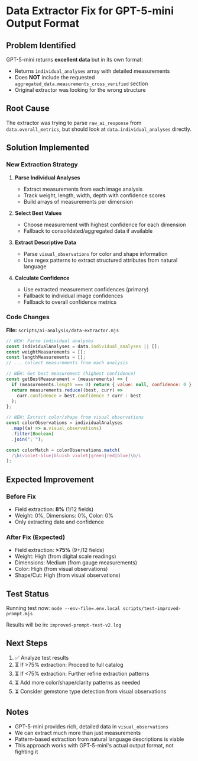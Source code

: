 # Data Extractor Fix for GPT-5-mini Output Format

## Problem Identified

GPT-5-mini returns **excellent data** but in its own format:

- Returns `individual_analyses` array with detailed measurements
- Does **NOT** include the requested `aggregated_data.measurements_cross_verified` section
- Original extractor was looking for the wrong structure

## Root Cause

The extractor was trying to parse `raw_ai_response` from `data.overall_metrics`, but should look at `data.individual_analyses` directly.

## Solution Implemented

### New Extraction Strategy

1. **Parse Individual Analyses**

   - Extract measurements from each image analysis
   - Track weight, length, width, depth with confidence scores
   - Build arrays of measurements per dimension

2. **Select Best Values**

   - Choose measurement with highest confidence for each dimension
   - Fallback to consolidated/aggregated data if available

3. **Extract Descriptive Data**

   - Parse `visual_observations` for color and shape information
   - Use regex patterns to extract structured attributes from natural language

4. **Calculate Confidence**
   - Use extracted measurement confidences (primary)
   - Fallback to individual image confidences
   - Fallback to overall confidence metrics

### Code Changes

**File:** `scripts/ai-analysis/data-extractor.mjs`

```javascript
// NEW: Parse individual analyses
const individualAnalyses = data.individual_analyses || [];
const weightMeasurements = [];
const lengthMeasurements = [];
// ... collect measurements from each analysis

// NEW: Get best measurement (highest confidence)
const getBestMeasurement = (measurements) => {
  if (measurements.length === 0) return { value: null, confidence: 0 };
  return measurements.reduce((best, curr) =>
    curr.confidence > best.confidence ? curr : best
  );
};

// NEW: Extract color/shape from visual observations
const colorObservations = individualAnalyses
  .map((a) => a.visual_observations)
  .filter(Boolean)
  .join("; ");

const colorMatch = colorObservations.match(
  /\b(violet-blue|bluish violet|green|red|blue)\b/i
);
```

## Expected Improvement

### Before Fix

- Field extraction: **8%** (1/12 fields)
- Weight: 0%, Dimensions: 0%, Color: 0%
- Only extracting date and confidence

### After Fix (Expected)

- Field extraction: **>75%** (9+/12 fields)
- Weight: High (from digital scale readings)
- Dimensions: Medium (from gauge measurements)
- Color: High (from visual observations)
- Shape/Cut: High (from visual observations)

## Test Status

Running test now: `node --env-file=.env.local scripts/test-improved-prompt.mjs`

Results will be in: `improved-prompt-test-v2.log`

## Next Steps

1. ✅ Analyze test results
2. ⏳ If >75% extraction: Proceed to full catalog
3. ⏳ If <75% extraction: Further refine extraction patterns
4. ⏳ Add more color/shape/clarity patterns as needed
5. ⏳ Consider gemstone type detection from visual observations

## Notes

- GPT-5-mini provides rich, detailed data in `visual_observations`
- We can extract much more than just measurements
- Pattern-based extraction from natural language descriptions is viable
- This approach works with GPT-5-mini's actual output format, not fighting it
